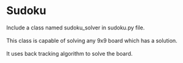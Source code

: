 # Sudoku

Include a class named sudoku_solver in sudoku.py file.<br/><br/>
This class is capable of solving any 9x9 board which has a solution.<br/><br/>
It uses back tracking algorithm to solve the board.
